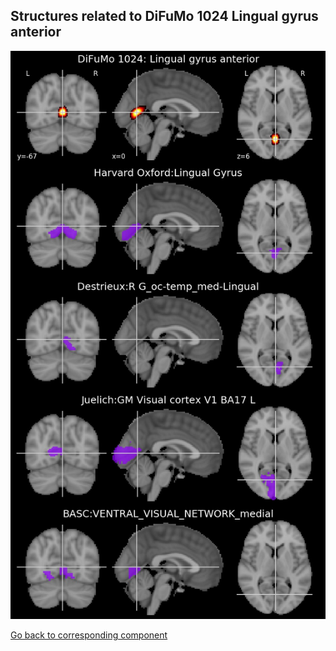 


## Structures related to DiFuMo 1024 Lingual gyrus anterior

![896](896.jpg "Structures related to DiFuMo 1024 Lingual gyrus anterior")

[Go back to corresponding component](https://parietal-inria.github.io/DiFuMo/1024/html/896.html)